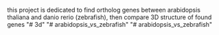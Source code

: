 this project is dedicated to find ortholog genes 
between arabidopsis thaliana and danio rerio (zebrafish), 
then compare 3D structure of found genes
"# 3d" 
"# arabidopsis_vs_zebrafish" 
"# arabidopsis_vs_zebrafish" 
